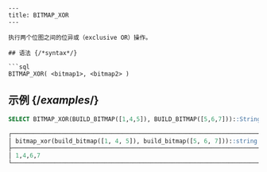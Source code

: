 ```
---
title: BITMAP_XOR
---

执行两个位图之间的位异或（exclusive OR）操作。

## 语法 {/*syntax*/}

```sql
BITMAP_XOR( <bitmap1>, <bitmap2> )
```

## 示例 {/*examples*/}

```sql
SELECT BITMAP_XOR(BUILD_BITMAP([1,4,5]), BUILD_BITMAP([5,6,7]))::String;

┌──────────────────────────────────────────────────────────────────────┐
│ bitmap_xor(build_bitmap([1, 4, 5]), build_bitmap([5, 6, 7]))::string │
├──────────────────────────────────────────────────────────────────────┤
│ 1,4,6,7                                                              │
└──────────────────────────────────────────────────────────────────────┘
```
```